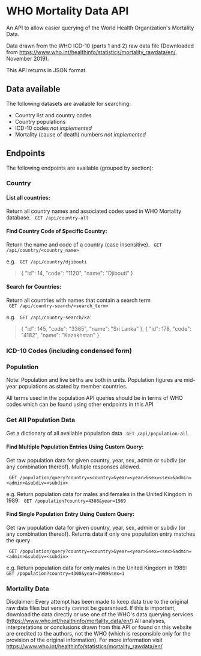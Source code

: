 # WHO Mortality Data API

An API to allow easier querying of the World Health Organization's Mortality Data.

Data drawn from the WHO ICD-10 (parts 1 and 2) raw data file (Downloaded from https://www.who.int/healthinfo/statistics/mortality_rawdata/en/, November 2019). 

This API returns in JSON format.

## Data available
The following datasets are available for searching:
- Country list and country codes
- Country populations
- ICD-10 codes *not implemented*
- Mortality (cause of death) numbers *not implemented*

## Endpoints
The following endpoints are available (grouped by section):

### Country

#### List all countries:
Return all country names and associated codes used in WHO Mortality database.
``` GET /api/country-all```

#### Find Country Code of Specific Country:
Return the name and code of a country (case insensitive). 
``` GET /api/country/<country_name>```

e.g. 
``` GET /api/country/djibouti```

> {
>     "id": 14,
>     "code": "1120",
>     "name": "Djibouti"
> }

#### Search for Countries:
Return all countries with names that contain a search term <br>
``` GET /api/country-search/<search_term>```

e.g.
``` GET /api/country-search/ka'```

>{
>    "id": 145,
>    "code": "3365",
>    "name": "Sri Lanka"
>},
>{
>    "id": 178,
>   "code": "4182",
>    "name": "Kazakhstan"
>}

### ICD-10 Codes (including condensed form)






### Population
Note: Population and live births are both in units. Population figures are mid-year populations as stated by member countries. 

All terms used in the population API queries should be in terms of WHO codes which can be found using other endpoints in this API

### Get All Population Data
Get a dictionary of all available population data
``` GET /api/population-all```

#### Find Multiple Population Entries Using Custom Query:
Get raw population data for given country, year, sex, admin or subdiv (or any combination thereof).
Multiple responses allowed. 

``` GET /population/query?country=<country>&year=<year>&sex=<sex>&admin=<admin>&subdiv=<subdiv>```

e.g. 
Return population data for males and females in the United Kingdom in 1989:
``` GET /population?country=4308&year=1989```

#### Find Single Population Entry Using Custom Query:
Get raw population data for given country, year, sex, admin or subdiv (or any combination thereof).
Returns data if only one population entry matches the query

``` GET /population/query?country=<country>&year=<year>&sex=<sex>&admin=<admin>&subdiv=<subdiv>```

e.g. 
Return population data for only males in the United Kingdom in 1989:
``` GET /population?country=4308&year=1989&sex=1```

### Mortality Data


Disclaimer: Every attempt has been made to keep data true to the original raw data files but veracity cannot be guaranteed. If this is important, download the data directly or use one of the WHO's data querying services (https://www.who.int/healthinfo/mortality_data/en/)
All analyses, interpretations or conclusions drawn from this API or found on this website are credited to the authors, not the WHO (which is responsible only for the provision of the original information).
For more information visit https://www.who.int/healthinfo/statistics/mortality_rawdata/en/